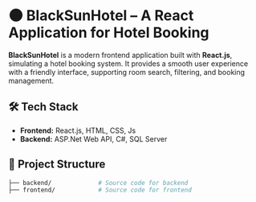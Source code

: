 # 🌑 BlackSunHotel – A React Application for Hotel Booking

**BlackSunHotel** is a modern frontend application built with **React.js**, simulating a hotel booking system. It provides a smooth user experience with a friendly interface, supporting room search, filtering, and booking management.

## 🛠 Tech Stack

- **Frontend:** React.js, HTML, CSS, Js
- **Backend:** ASP.Net Web API, C#, SQL Server

## 📁 Project Structure

```bash
├── backend/             # Source code for backend
├── frontend/            # Source code for frontend
```
